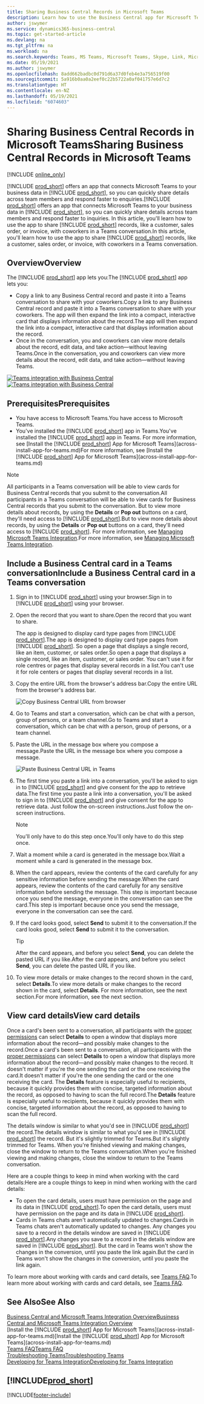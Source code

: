 ```yaml
---
title: Sharing Business Central Records in Microsoft Teams
description: Learn how to use the Business Central app for Microsoft Teams.
author: jswymer
ms.service: dynamics365-business-central
ms.topic: get-started-article
ms.devlang: na
ms.tgt_pltfrm: na
ms.workload: na
ms.search.keywords: Teams, MS Teams, Microsoft Teams, Skype, Link, Microsoft 365, collaborate, collaboration, teamwork, share records
ms.date: 05/19/2021
ms.author: jswymer
ms.openlocfilehash: 8add662badbc0d791d6a37d0feb4e3a756519f00
ms.sourcegitcommit: 5a916b0aa0a2eef0c22b5722a0af041757e6d7c2
ms.translationtype: HT
ms.contentlocale: en-NZ
ms.lasthandoff: 05/19/2021
ms.locfileid: "6074603"
---
```

# <a name="sharing-business-central-records-in-microsoft-teams"></a><span data-ttu-id="bf9a8-103">Sharing Business Central Records in Microsoft Teams</span><span class="sxs-lookup"><span data-stu-id="bf9a8-103">Sharing Business Central Records in Microsoft Teams</span></span>

[!INCLUDE [online_only](includes/online_only.md)]

<span data-ttu-id="bf9a8-104">[!INCLUDE [prod_short](includes/prod_short.md)] offers an app that connects Microsoft Teams to your business data in [!INCLUDE [prod_short](includes/prod_short.md)], so you can quickly share details across team members and respond faster to enquiries.</span><span class="sxs-lookup"><span data-stu-id="bf9a8-104">[!INCLUDE [prod_short](includes/prod_short.md)] offers an app that connects Microsoft Teams to your business data in [!INCLUDE [prod_short](includes/prod_short.md)], so you can quickly share details across team members and respond faster to inquiries.</span></span> <span data-ttu-id="bf9a8-105">In this article, you'll learn how to use the app to share [!INCLUDE [prod_short](includes/prod_short.md)] records, like a customer, sales order, or invoice, with coworkers in a Teams conversation.</span><span class="sxs-lookup"><span data-stu-id="bf9a8-105">In this article, you'll learn how to use the app to share [!INCLUDE [prod_short](includes/prod_short.md)] records, like a customer, sales order, or invoice, with coworkers in a Teams conversation.</span></span>

## <a name="overview"></a><span data-ttu-id="bf9a8-106">Overview</span><span class="sxs-lookup"><span data-stu-id="bf9a8-106">Overview</span></span>

<span data-ttu-id="bf9a8-107">The [!INCLUDE [prod_short](includes/prod_short.md)] app lets you:</span><span class="sxs-lookup"><span data-stu-id="bf9a8-107">The [!INCLUDE [prod_short](includes/prod_short.md)] app lets you:</span></span>

- <span data-ttu-id="bf9a8-108">Copy a link to any Business Central record and paste it into a Teams conversation to share with your coworkers.</span><span class="sxs-lookup"><span data-stu-id="bf9a8-108">Copy a link to any Business Central record and paste it into a Teams conversation to share with your coworkers.</span></span> <span data-ttu-id="bf9a8-109">The app will then expand the link into a compact, interactive card that displays information about the record.</span><span class="sxs-lookup"><span data-stu-id="bf9a8-109">The app will then expand the link into a compact, interactive card that displays information about the record.</span></span>
- <span data-ttu-id="bf9a8-110">Once in the conversation, you and coworkers can view more details about the record, edit data, and take action&mdash;without leaving Teams.</span><span class="sxs-lookup"><span data-stu-id="bf9a8-110">Once in the conversation, you and coworkers can view more details about the record, edit data, and take action&mdash;without leaving Teams.</span></span>

<span data-ttu-id="bf9a8-111">[![Teams integration with Business Central](media/teams-intro-v3.png)](media/teams-intro-v3.png#lightbox)</span><span class="sxs-lookup"><span data-stu-id="bf9a8-111">[![Teams integration with Business Central](media/teams-intro-v3.png)](media/teams-intro-v3.png#lightbox)</span></span>

## <a name="prerequisites"></a><span data-ttu-id="bf9a8-112">Prerequisites</span><span class="sxs-lookup"><span data-stu-id="bf9a8-112">Prerequisites</span></span>

- <span data-ttu-id="bf9a8-113">You have access to Microsoft Teams.</span><span class="sxs-lookup"><span data-stu-id="bf9a8-113">You have access to Microsoft Teams.</span></span>
- <span data-ttu-id="bf9a8-114">You've installed the [!INCLUDE [prod_short](includes/prod_short.md)] app in Teams.</span><span class="sxs-lookup"><span data-stu-id="bf9a8-114">You've installed the [!INCLUDE [prod_short](includes/prod_short.md)] app in Teams.</span></span> <span data-ttu-id="bf9a8-115">For more information, see [Install the [!INCLUDE [prod_short](includes/prod_short.md)] App for Microsoft Teams](across-install-app-for-teams.md)</span><span class="sxs-lookup"><span data-stu-id="bf9a8-115">For more information, see [Install the [!INCLUDE [prod_short](includes/prod_short.md)] App for Microsoft Teams](across-install-app-for-teams.md)</span></span>

> [!NOTE]
> <span data-ttu-id="bf9a8-116">All participants in a Teams conversation will be able to view cards for Business Central records that you submit to the conversation.</span><span class="sxs-lookup"><span data-stu-id="bf9a8-116">All participants in a Teams conversation will be able to view cards for Business Central records that you submit to the conversation.</span></span> <span data-ttu-id="bf9a8-117">But to view more details about records, by using the **Details** or **Pop out** buttons on a card, they'll need access to [!INCLUDE [prod_short](includes/prod_short.md)].</span><span class="sxs-lookup"><span data-stu-id="bf9a8-117">But to view more details about records, by using the **Details** or **Pop out** buttons on a card, they'll need access to [!INCLUDE [prod_short](includes/prod_short.md)].</span></span> <span data-ttu-id="bf9a8-118">For more information, see [Managing Microsoft Teams Integration](admin-teams-integration.md#minimum-requirements-1).</span><span class="sxs-lookup"><span data-stu-id="bf9a8-118">For more information, see [Managing Microsoft Teams Integration](admin-teams-integration.md#minimum-requirements-1).</span></span>

## <a name="include-a-business-central-card-in-a-teams-conversation"></a><span data-ttu-id="bf9a8-119">Include a Business Central card in a Teams conversation</span><span class="sxs-lookup"><span data-stu-id="bf9a8-119">Include a Business Central card in a Teams conversation</span></span>

1. <span data-ttu-id="bf9a8-120">Sign in to [!INCLUDE [prod_short](includes/prod_short.md)] using your browser.</span><span class="sxs-lookup"><span data-stu-id="bf9a8-120">Sign in to [!INCLUDE [prod_short](includes/prod_short.md)] using your browser.</span></span>
2. <span data-ttu-id="bf9a8-121">Open the record that you want to share.</span><span class="sxs-lookup"><span data-stu-id="bf9a8-121">Open the record that you want to share.</span></span>

    <span data-ttu-id="bf9a8-122">The app is designed to display card type pages from [!INCLUDE [prod_short](includes/prod_short.md)].</span><span class="sxs-lookup"><span data-stu-id="bf9a8-122">The app is designed to display card type pages from [!INCLUDE [prod_short](includes/prod_short.md)].</span></span> <span data-ttu-id="bf9a8-123">So open a page that displays a single record, like an item, customer, or sales order.</span><span class="sxs-lookup"><span data-stu-id="bf9a8-123">So open a page that displays a single record, like an item, customer, or sales order.</span></span> <span data-ttu-id="bf9a8-124">You can't use it for role centres or pages that display several records in a list.</span><span class="sxs-lookup"><span data-stu-id="bf9a8-124">You can't use it for role centers or pages that display several records in a list.</span></span>

3. <span data-ttu-id="bf9a8-125">Copy the entire URL from the browser's address bar.</span><span class="sxs-lookup"><span data-stu-id="bf9a8-125">Copy the entire URL from the browser's address bar.</span></span>

   ![Copy Business Central URL from browser](media/teams-url-v2.png)
4. <span data-ttu-id="bf9a8-127">Go to Teams and start a conversation, which can be chat with a person, group of persons, or a team channel.</span><span class="sxs-lookup"><span data-stu-id="bf9a8-127">Go to Teams and start a conversation, which can be chat with a person, group of persons, or a team channel.</span></span>

    <!--Teams imposes a few limitations here eg. you cannot unfurl a link during a Voice/Video call :/ We should probably only mention this in a Troubleshooting section (and i hope it will also be fixed soon)-->
5. <span data-ttu-id="bf9a8-128">Paste the URL in the message box where you compose a message.</span><span class="sxs-lookup"><span data-stu-id="bf9a8-128">Paste the URL in the message box where you compose a message.</span></span>

   ![Paste Business Central URL in Teams](media/teams-paste-url-v2.png)
6. <span data-ttu-id="bf9a8-130">The first time you paste a link into a conversation, you'll be asked to sign in to [!INCLUDE [prod_short](includes/prod_short.md)] and give consent for the app to retrieve data.</span><span class="sxs-lookup"><span data-stu-id="bf9a8-130">The first time you paste a link into a conversation, you'll be asked to sign in to [!INCLUDE [prod_short](includes/prod_short.md)] and give consent for the app to retrieve data.</span></span> <span data-ttu-id="bf9a8-131">Just follow the on-screen instructions.</span><span class="sxs-lookup"><span data-stu-id="bf9a8-131">Just follow the on-screen instructions.</span></span>

    > [!NOTE]
    > <span data-ttu-id="bf9a8-132">You'll only have to do this step once.</span><span class="sxs-lookup"><span data-stu-id="bf9a8-132">You'll only have to do this step once.</span></span>

7. <span data-ttu-id="bf9a8-133">Wait a moment while a card is generated in the message box.</span><span class="sxs-lookup"><span data-stu-id="bf9a8-133">Wait a moment while a card is generated in the message box.</span></span>

8. <span data-ttu-id="bf9a8-134">When the card appears, review the contents of the card carefully for any sensitive information before sending the message.</span><span class="sxs-lookup"><span data-stu-id="bf9a8-134">When the card appears, review the contents of the card carefully for any sensitive information before sending the message.</span></span> <span data-ttu-id="bf9a8-135">This step is important because once you send the message, everyone in the conversation can see the card.</span><span class="sxs-lookup"><span data-stu-id="bf9a8-135">This step is important because once you send the message, everyone in the conversation can see the card.</span></span>

9. <span data-ttu-id="bf9a8-136">If the card looks good, select **Send** to submit it to the conversation.</span><span class="sxs-lookup"><span data-stu-id="bf9a8-136">If the card looks good, select **Send** to submit it to the conversation.</span></span>

    > [!TIP]
    > <span data-ttu-id="bf9a8-137">After the card appears, and before you select **Send**, you can delete the pasted URL if you like.</span><span class="sxs-lookup"><span data-stu-id="bf9a8-137">After the card appears, and before you select **Send**, you can delete the pasted URL if you like.</span></span>

10. <span data-ttu-id="bf9a8-138">To view more details or make changes to the record shown in the card, select **Details**.</span><span class="sxs-lookup"><span data-stu-id="bf9a8-138">To view more details or make changes to the record shown in the card, select **Details**.</span></span> <span data-ttu-id="bf9a8-139">For more information, see the next section.</span><span class="sxs-lookup"><span data-stu-id="bf9a8-139">For more information, see the next section.</span></span>

## <a name="view-card-details"></a><span data-ttu-id="bf9a8-140">View card details</span><span class="sxs-lookup"><span data-stu-id="bf9a8-140">View card details</span></span>

<span data-ttu-id="bf9a8-141">Once a card's been sent to a conversation, all participants with the [proper permissions](admin-teams-integration.md#permissions) can select **Details** to open a window that displays more information about the record&mdash;and possibly make changes to the record.</span><span class="sxs-lookup"><span data-stu-id="bf9a8-141">Once a card's been sent to a conversation, all participants with the [proper permissions](admin-teams-integration.md#permissions) can select **Details** to open a window that displays more information about the record&mdash;and possibly make changes to the record.</span></span> <span data-ttu-id="bf9a8-142">It doesn't matter if you're the one sending the card or the one receiving the card.</span><span class="sxs-lookup"><span data-stu-id="bf9a8-142">It doesn't matter if you're the one sending the card or the one receiving the card.</span></span> <span data-ttu-id="bf9a8-143">The **Details** feature is especially useful to recipients, because it quickly provides them with concise, targeted information about the record, as opposed to having to scan the full record.</span><span class="sxs-lookup"><span data-stu-id="bf9a8-143">The **Details** feature is especially useful to recipients, because it quickly provides them with concise, targeted information about the record, as opposed to having to scan the full record.</span></span>

<span data-ttu-id="bf9a8-144">The details window is similar to what you'd see in [!INCLUDE [prod_short](includes/prod_short.md)] the record.</span><span class="sxs-lookup"><span data-stu-id="bf9a8-144">The details window is similar to what you'd see in [!INCLUDE [prod_short](includes/prod_short.md)] the record.</span></span> <span data-ttu-id="bf9a8-145">But it's slightly trimmed for Teams.</span><span class="sxs-lookup"><span data-stu-id="bf9a8-145">But it's slightly trimmed for Teams.</span></span> <span data-ttu-id="bf9a8-146">When you're finished viewing and making changes, close the window to return to the Teams conversation.</span><span class="sxs-lookup"><span data-stu-id="bf9a8-146">When you're finished viewing and making changes, close the window to return to the Teams conversation.</span></span>

<span data-ttu-id="bf9a8-147">Here are a couple things to keep in mind when working with the card details:</span><span class="sxs-lookup"><span data-stu-id="bf9a8-147">Here are a couple things to keep in mind when working with the card details:</span></span>

- <span data-ttu-id="bf9a8-148">To open the card details, users must have permission on the page and its data in [!INCLUDE [prod_short](includes/prod_short.md)].</span><span class="sxs-lookup"><span data-stu-id="bf9a8-148">To open the card details, users must have permission on the page and its data in [!INCLUDE [prod_short](includes/prod_short.md)].</span></span>
- <span data-ttu-id="bf9a8-149">Cards in Teams chats aren't automatically updated to changes.</span><span class="sxs-lookup"><span data-stu-id="bf9a8-149">Cards in Teams chats aren't automatically updated to changes.</span></span> <span data-ttu-id="bf9a8-150">Any changes you save to a record in the details window are saved in [!INCLUDE [prod_short](includes/prod_short.md)].</span><span class="sxs-lookup"><span data-stu-id="bf9a8-150">Any changes you save to a record in the details window are saved in [!INCLUDE [prod_short](includes/prod_short.md)].</span></span> <span data-ttu-id="bf9a8-151">But the card in Teams won't show the changes in the conversion, until you paste the link again.</span><span class="sxs-lookup"><span data-stu-id="bf9a8-151">But the card in Teams won't show the changes in the conversion, until you paste the link again.</span></span>

<span data-ttu-id="bf9a8-152">To learn more about working with cards and card details, see [Teams FAQ](teams-faq.md).</span><span class="sxs-lookup"><span data-stu-id="bf9a8-152">To learn more about working with cards and card details, see [Teams FAQ](teams-faq.md).</span></span>

## <a name="see-also"></a><span data-ttu-id="bf9a8-153">See Also</span><span class="sxs-lookup"><span data-stu-id="bf9a8-153">See Also</span></span>

[<span data-ttu-id="bf9a8-154">Business Central and Microsoft Teams Integration Overview</span><span class="sxs-lookup"><span data-stu-id="bf9a8-154">Business Central and Microsoft Teams Integration Overview</span></span>](across-teams-overview.md)  
<span data-ttu-id="bf9a8-155">[Install the [!INCLUDE [prod_short](includes/prod_short.md)] App for Microsoft Teams](across-install-app-for-teams.md)</span><span class="sxs-lookup"><span data-stu-id="bf9a8-155">[Install the [!INCLUDE [prod_short](includes/prod_short.md)] App for Microsoft Teams](across-install-app-for-teams.md)</span></span>  
[<span data-ttu-id="bf9a8-156">Teams FAQ</span><span class="sxs-lookup"><span data-stu-id="bf9a8-156">Teams FAQ</span></span>](teams-faq.md)  
[<span data-ttu-id="bf9a8-157">Troubleshooting Teams</span><span class="sxs-lookup"><span data-stu-id="bf9a8-157">Troubleshooting Teams</span></span>](admin-teams-troubleshooting.md)  
[<span data-ttu-id="bf9a8-158">Developing for Teams Integration</span><span class="sxs-lookup"><span data-stu-id="bf9a8-158">Developing for Teams Integration</span></span>](/dynamics365/business-central/dev-itpro/developer/devenv-develop-for-teams)  

## [!INCLUDE[prod_short](includes/free_trial_md.md)]  


[!INCLUDE[footer-include](includes/footer-banner.md)]